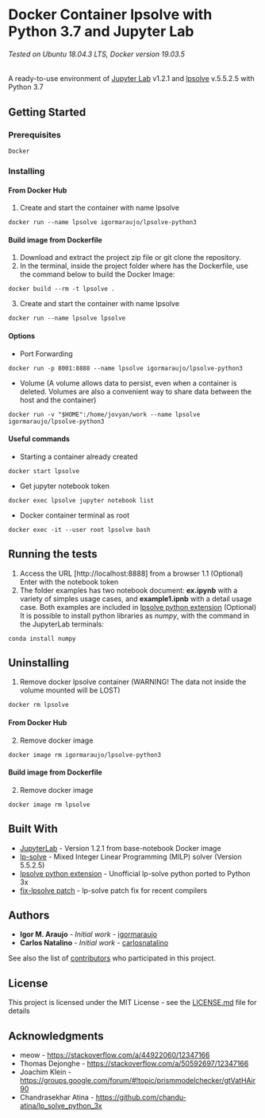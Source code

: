 # Docker Container lpsolve with Python 3.7 and Jupyter Lab
###### Tested on Ubuntu 18.04.3 LTS, Docker version 19.03.5

A ready-to-use environment of [Jupyter Lab](https://jupyter.org/) v1.2.1 and [lpsolve](https://sourceforge.net/projects/lpsolve/) v.5.5.2.5 with Python 3.7

## Getting Started

### Prerequisites

```
Docker
```

### Installing

#### From Docker Hub

1. Create and start the container with name lpsolve
```
docker run --name lpsolve igormaraujo/lpsolve-python3
```
#### Build image from Dockerfile
1. Download and extract the project zip file or git clone the repository.
2. In the terminal, inside the project folder where has the Dockerfile, use the command below to build the Docker Image:
```
docker build --rm -t lpsolve .
```
3. Create and start the container with name lpsolve
```
docker run --name lpsolve lpsolve
```

#### Options
- Port Forwarding
```
docker run -p 8001:8888 --name lpsolve igormaraujo/lpsolve-python3
```
- Volume (A volume allows data to persist, even when a container is deleted. Volumes are also a convenient way to share data between the host and the container)
```
docker run -v "$HOME":/home/jovyan/work --name lpsolve igormaraujo/lpsolve-python3
```
#### Useful commands

- Starting a container already created
```
docker start lpsolve
```
- Get jupyter notebook token
```
docker exec lpsolve jupyter notebook list
```

- Docker container terminal as root
```
docker exec -it --user root lpsolve bash
```

## Running the tests

1. Access the URL [http://localhost:8888] from a browser
  1.1 (Optional) Enter with the notebook token
2. The folder examples has two notebook document: **ex.ipynb** with a variety of simples usage cases, and **example1.ipnb** with a detail usage case. Both examples are included in [lpsolve python extension](http://lpsolve.sourceforge.net/5.5/Python.htm)
(Optional) It is possible to install python libraries as *numpy*, with the command in the JupyterLab terminals:
```
conda install numpy
```

## Uninstalling

1. Remove docker lpsolve container (WARNING! The data not inside the volume mounted will be LOST)
```
docker rm lpsolve
```

#### From Docker Hub

2. Remove docker image
```
docker image rm igormaraujo/lpsolve-python3
```

#### Build image from Dockerfile

2. Remove docker image
```
docker image rm lpsolve
```

## Built With
- [JupyterLab](https://hub.docker.com/r/jupyter/base-notebook) - Version 1.2.1 from base-notebook Docker image
- [lp-solve](http://lpsolve.sourceforge.net/) - Mixed Integer Linear Programming (MILP) solver (Version 5.5.2.5)
- [lpsolve python extension](https://github.com/chandu-atina/lp_solve_python_3x) - Unofficial lp-solve python ported to Python 3x
- [fix-lpsolve patch](https://groups.google.com/forum/#!topic/prismmodelchecker/gtVatHAir90) - lp-solve patch fix for recent
compilers

## Authors
* **Igor M. Araujo** - *Initial work* - [igormaraujo](https://github.com/igormaraujo)
* **Carlos Natalino** - *Initial work* - [carlosnatalino](https://github.com/carlosnatalino)


See also the list of [contributors](https://github.com/igormaraujo/docker-lpsolve-python3/contributors) who participated in this project.

## License
This project is licensed under the MIT License - see the [LICENSE.md](https://github.com/igormaraujo/docker-lpsolve-python3/blob/master/LICENSE) file for details

## Acknowledgments
- meow - https://stackoverflow.com/a/44922060/12347166
- Thomas Dejonghe - https://stackoverflow.com/a/50592697/12347166
- Joachim Klein - https://groups.google.com/forum/#!topic/prismmodelchecker/gtVatHAir90
- Chandrasekhar Atina - https://github.com/chandu-atina/lp_solve_python_3x
